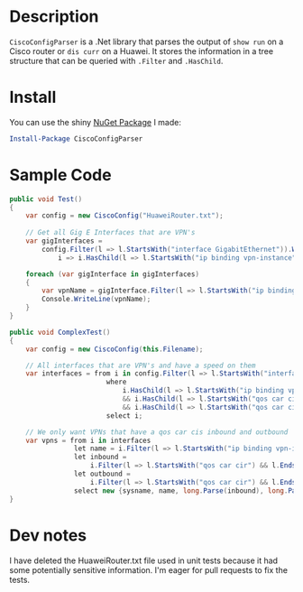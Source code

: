# Description

`CiscoConfigParser` is a .Net library that parses the output of `show run` on a Cisco router or `dis curr` on a Huawei.  It stores the information in a tree structure that can be queried with `.Filter` and `.HasChild`.

# Install
You can use the shiny [NuGet Package](https://nuget.org/packages/CiscoConfigParser) I made:

```powershell
Install-Package CiscoConfigParser
```

# Sample Code

```csharp
public void Test()
{
    var config = new CiscoConfig("HuaweiRouter.txt");
    
    // Get all Gig E Interfaces that are VPN's
    var gigInterfaces =
        config.Filter(l => l.StartsWith("interface GigabitEthernet")).Where(
            i => i.HasChild(l => l.StartsWith("ip binding vpn-instance")));

    foreach (var gigInterface in gigInterfaces)
    {
        var vpnName = gigInterface.Filter(l => l.StartsWith("ip binding vpn-instance")).First().GetToken(3);
        Console.WriteLine(vpnName);
    }
}

public void ComplexTest()
{
    var config = new CiscoConfig(this.Filename);

    // All interfaces that are VPN's and have a speed on them
    var interfaces = from i in config.Filter(l => l.StartsWith("interface GigabitEthernet"))
                        where
                            i.HasChild(l => l.StartsWith("ip binding vpn-instance"))
                            && i.HasChild(l => l.StartsWith("qos car cir") && l.EndsWith("inbound"))
                            && i.HasChild(l => l.StartsWith("qos car cir") && l.EndsWith("outbound"))
                        select i;

    // We only want VPNs that have a qos car cis inbound and outbound
    var vpns = from i in interfaces
                let name = i.Filter(l => l.StartsWith("ip binding vpn-instance")).First().GetToken(3)
                let inbound =
                    i.Filter(l => l.StartsWith("qos car cir") && l.EndsWith("inbound")).First().GetToken(3)
                let outbound =
                    i.Filter(l => l.StartsWith("qos car cir") && l.EndsWith("outbound")).First().GetToken(3)
                select new {sysname, name, long.Parse(inbound), long.Parse(outbound)};
}

```

# Dev notes

I have deleted the HuaweiRouter.txt file used in unit tests because it had some potentially sensitive information.  I'm eager for pull requests to fix the tests.

